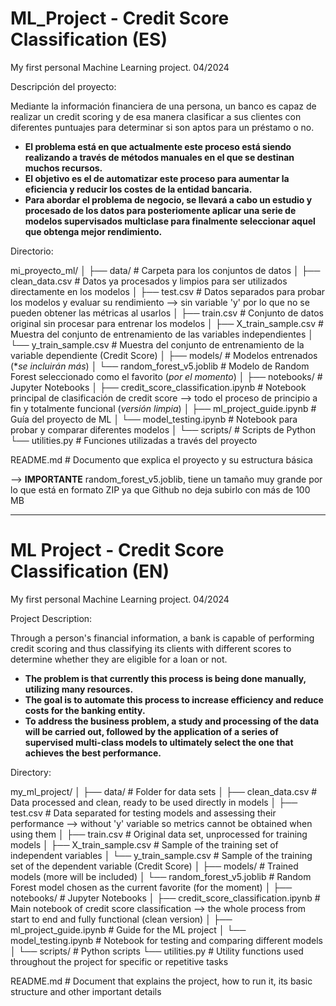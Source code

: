 # ML_Project - Credit Score Classification (ES)

My first personal Machine Learning project. 04/2024

Descripción del proyecto:

Mediante la información financiera de una persona, un banco es capaz de realizar un credit scoring y de esa manera clasificar a sus clientes con diferentes puntuajes para determinar si son aptos para un préstamo o no.  
- **El problema está en que actualmente este proceso está siendo realizando a través de métodos manuales en el que se destinan muchos recursos.**  
- **El objetivo es el de automatizar este proceso para aumentar la eficiencia y reducir los costes de la entidad bancaria.**    
- **Para abordar el problema de negocio, se llevará a cabo un estudio y procesado de los datos para posteriomente aplicar una serie de modelos supervisados multiclase para finalmente seleccionar aquel que obtenga mejor rendimiento.**

Directorio:

mi_proyecto_ml/
│
├── data/                      # Carpeta para los conjuntos de datos
│   ├── clean_data.csv         # Datos ya procesados y limpios para ser utilizados directamente en los modelos
│   ├── test.csv               # Datos separados para probar los modelos y evaluar su rendimiento --> sin variable 'y' por lo que no se pueden obtener las métricas al usarlos
│   ├── train.csv              # Conjunto de datos original sin procesar para entrenar los modelos 
│   ├── X_train_sample.csv     # Muestra del conjunto de entrenamiento de las variables independientes
│   └── y_train_sample.csv     # Muestra del conjunto de entrenamiento de la variable dependiente (Credit Score)
│
├── models/                    # Modelos entrenados (**se incluirán más*)
│   └── random_forest_v5.joblib   # Modelo de Random Forest seleccionado como el favorito (*por el momento*)
│
├── notebooks/                 # Jupyter Notebooks
│   ├── credit_score_classification.ipynb   # Notebook principal de clasificación de credit score --> todo el proceso de principio a fin y totalmente funcional (*versión limpia*)
│   ├── ml_project_guide.ipynb              # Guía del proyecto de ML 
│   └── model_testing.ipynb                # Notebook para probar y comparar diferentes modelos
│
└── scripts/                   # Scripts de Python
    └── utilities.py          # Funciones utilizadas a través del proyecto 

README.md                     # Documento que explica el proyecto y su estructura básica


--> **IMPORTANTE** random_forest_v5.joblib, tiene un tamaño muy grande por lo que está en formato ZIP ya que Github no deja subirlo con más de 100 MB


-----------------------------------------------------------------

# ML Project - Credit Score Classification (EN)

My first personal Machine Learning project. 04/2024

Project Description:

Through a person's financial information, a bank is capable of performing credit scoring and thus classifying its clients with different scores to determine whether they are eligible for a loan or not.

- **The problem is that currently this process is being done manually, utilizing many resources.**
- **The goal is to automate this process to increase efficiency and reduce costs for the banking entity.**
- **To address the business problem, a study and processing of the data will be carried out, followed by the application of a series of supervised multi-class models to ultimately select the one that achieves the best performance.**


Directory:

my_ml_project/
│
├── data/                       # Folder for data sets
│   ├── clean_data.csv          # Data processed and clean, ready to be used directly in models
│   ├── test.csv                # Data separated for testing models and assessing their performance —> without 'y' variable so metrics cannot be obtained when using them
│   ├── train.csv               # Original data set, unprocessed for training models
│   ├── X_train_sample.csv      # Sample of the training set of independent variables
│   └── y_train_sample.csv      # Sample of the training set of the dependent variable (Credit Score)
│
├── models/                     # Trained models (more will be included)
│   └── random_forest_v5.joblib # Random Forest model chosen as the current favorite (for the moment)
│
├── notebooks/                  # Jupyter Notebooks
│   ├── credit_score_classification.ipynb # Main notebook of credit score classification —> the whole process from start to end and fully functional (clean version)
│   ├── ml_project_guide.ipynb           # Guide for the ML project
│   └── model_testing.ipynb              # Notebook for testing and comparing different models
│
└── scripts/                    # Python scripts
    └── utilities.py           # Utility functions used throughout the project for specific or repetitive tasks

README.md                      # Document that explains the project, how to run it, its basic structure and other important details
